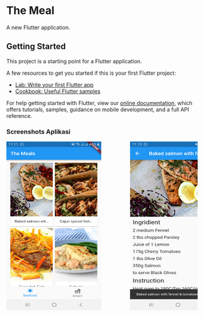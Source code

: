 # The Meal

A new Flutter application.

## Getting Started

This project is a starting point for a Flutter application.

A few resources to get you started if this is your first Flutter project:

- [Lab: Write your first Flutter app](https://flutter.io/docs/get-started/codelab)
- [Cookbook: Useful Flutter samples](https://flutter.io/docs/cookbook)

For help getting started with Flutter, view our 
[online documentation](https://flutter.io/docs), which offers tutorials, 
samples, guidance on mobile development, and a full API reference.

### Screenshots Aplikasi

<pre>
<img src="gambar/gambar1.png" width="250" height="444">         <img src="gambar/gambar2.png" width="250" height="444">         <img src="gambar/gambar3.png" width="250" height="444">         <img src="gambar/gambar4.png" width="250" height="444">
</pre>

